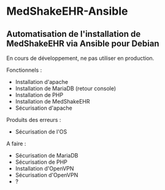 # MedShakeEHR-Ansible
## Automatisation de l'installation de MedShakeEHR via Ansible pour Debian
En cours de développement, ne pas utiliser en production.

Fonctionnels :

- Installation d'apache
- Installation de MariaDB (retour console)
- Installation de PHP
- Installation de MedShakeEHR
- Sécurisation d'apache

Produits des erreurs :
- Sécurisation de l'OS

A faire :
- Sécurisation de MariaDB
- Sécurisation de PHP
- Installation d'OpenVPN
- Sécurisation d'OpenVPN
- ?